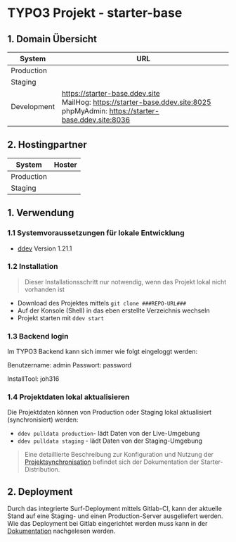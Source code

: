 # TYPO3 Projekt - starter-base

## 1. Domain Übersicht

| System      | URL                                                                                                                               |
| ----------  |-----------------------------------------------------------------------------------------------------------------------------------|
| Production  |                                                                                                                                   |
| Staging     |                                                                                                                                   |
| Development | https://starter-base.ddev.site<br>MailHog: https://starter-base.ddev.site:8025<br>phpMyAdmin:	https://starter-base.ddev.site:8036 |

## 2. Hostingpartner

| System      | Hoster        |
| ----------  | --------------|
| Production  |  |
| Staging     |  |


## 1. Verwendung

### 1.1 Systemvoraussetzungen für lokale Entwicklung

* [ddev][1] Version 1.21.1

### 1.2 Installation

> Dieser Installationsschritt nur notwendig, wenn das Projekt lokal nicht vorhanden ist

* Download des Projektes mittels `git clone ###REPO-URL###`
* Auf der Konsole (Shell) in das eben erstellte Verzeichnis wechseln
* Projekt starten mit `ddev start`

### 1.3 Backend login

Im TYPO3 Backend kann sich immer wie folgt eingeloggt werden:

Benutzername: admin
Passwort: password

InstallTool: joh316

### 1.4 Projektdaten lokal aktualisieren

Die Projektdaten können von Production oder Staging lokal aktualisiert (synchronisiert) werden:

* `ddev pulldata production`- lädt Daten von der Live-Umgebung
* `ddev pulldata staging` - lädt Daten von der Staging-Umgebung

> Eine detaillierte Beschreibung zur Konfiguration und Nutzung der [Projektsynchronisation][3] befindet sich der Dokumentation
> der Starter-Distribution.

## 2. Deployment

Durch das integrierte Surf-Deployment mittels Gitlab-CI, kann der aktuelle Stand auf eine Staging- und einen
Production-Server ausgeliefert werden. Wie das Deployment bei Gitlab eingerichtet werden muss kann in der
[Dokumentation][2] nachgelesen werden.


[1]: https://ddev.readthedocs.io/en/latest/#installation
[2]: https://docs-distribution.starter.team/Deployment/index.html
[3]: https://docs-distribution.starter.team/Kundenprojekt/project-synchronisieren.html
